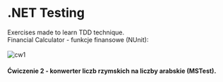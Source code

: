 # .NET Testing 
Exercises made to learn TDD technique. <br/>
Financial Calculator - funkcje finansowe (NUnit): <br/> <br/>
![cw1](https://github.com/KarolinaLewinska/Testowanie.NET/blob/main/cw1.PNG) <br/>
#### Ćwiczenie 2 - konwerter liczb rzymskich na liczby arabskie (MSTest).
